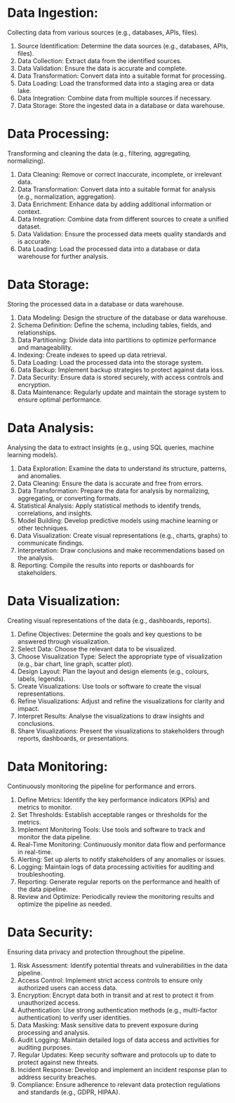 # Data Ingestion: 
Collecting data from various sources (e.g., databases, APIs, files).
1.  Source Identification: Determine the data sources (e.g., databases, APIs, files).
1.  Data Collection: Extract data from the identified sources.
1.  Data Validation: Ensure the data is accurate and complete.
1.  Data Transformation: Convert data into a suitable format for processing.
1.  Data Loading: Load the transformed data into a staging area or data lake.
1.  Data Integration: Combine data from multiple sources if necessary.
1.  Data Storage: Store the ingested data in a database or data warehouse.

# Data Processing: 
Transforming and cleaning the data (e.g., filtering, aggregating, normalizing).
1.  Data Cleaning: Remove or correct inaccurate, incomplete, or irrelevant data.
1.  Data Transformation: Convert data into a suitable format for analysis (e.g., normalization, aggregation).
1.  Data Enrichment: Enhance data by adding additional information or context.
1.  Data Integration: Combine data from different sources to create a unified dataset.
1.  Data Validation: Ensure the processed data meets quality standards and is accurate.
1.  Data Loading: Load the processed data into a database or data warehouse for further analysis.

# Data Storage: 
Storing the processed data in a database or data warehouse.
1.  Data Modeling: Design the structure of the database or data warehouse.
1.  Schema Definition: Define the schema, including tables, fields, and relationships.
1.  Data Partitioning: Divide data into partitions to optimize performance and manageability.
1.  Indexing: Create indexes to speed up data retrieval.
1.  Data Loading: Load the processed data into the storage system.
1.  Data Backup: Implement backup strategies to protect against data loss.
1.  Data Security: Ensure data is stored securely, with access controls and encryption.
1.  Data Maintenance: Regularly update and maintain the storage system to ensure optimal performance.

# Data Analysis: 
Analysing the data to extract insights (e.g., using SQL queries, machine learning models).
1.  Data Exploration: Examine the data to understand its structure, patterns, and anomalies.
1.  Data Cleaning: Ensure the data is accurate and free from errors.
1.  Data Transformation: Prepare the data for analysis by normalizing, aggregating, or converting formats.
1.  Statistical Analysis: Apply statistical methods to identify trends, correlations, and insights.
1.  Model Building: Develop predictive models using machine learning or other techniques.
1.  Data Visualization: Create visual representations (e.g., charts, graphs) to communicate findings.
1.  Interpretation: Draw conclusions and make recommendations based on the analysis.
1.  Reporting: Compile the results into reports or dashboards for stakeholders.

# Data Visualization: 
Creating visual representations of the data (e.g., dashboards, reports).
1.  Define Objectives: Determine the goals and key questions to be answered through visualization.
1.  Select Data: Choose the relevant data to be visualized.
1.  Choose Visualization Type: Select the appropriate type of visualization (e.g., bar chart, line graph, scatter plot).
1.  Design Layout: Plan the layout and design elements (e.g., colours, labels, legends).
1.  Create Visualizations: Use tools or software to create the visual representations.
1.  Refine Visualizations: Adjust and refine the visualizations for clarity and impact.
1.  Interpret Results: Analyse the visualizations to draw insights and conclusions.
1.  Share Visualizations: Present the visualizations to stakeholders through reports, dashboards, or presentations.

# Data Monitoring: 
Continuously monitoring the pipeline for performance and errors.
1.  Define Metrics: Identify the key performance indicators (KPIs) and metrics to monitor.
1.  Set Thresholds: Establish acceptable ranges or thresholds for the metrics.
1.  Implement Monitoring Tools: Use tools and software to track and monitor the data pipeline.
1.  Real-Time Monitoring: Continuously monitor data flow and performance in real-time.
1.  Alerting: Set up alerts to notify stakeholders of any anomalies or issues.
1.  Logging: Maintain logs of data processing activities for auditing and troubleshooting.
1.  Reporting: Generate regular reports on the performance and health of the data pipeline.
1.  Review and Optimize: Periodically review the monitoring results and optimize the pipeline as needed.

# Data Security: 
Ensuring data privacy and protection throughout the pipeline.
1.  Risk Assessment: Identify potential threats and vulnerabilities in the data pipeline.
1.  Access Control: Implement strict access controls to ensure only authorized users can access data.
1.  Encryption: Encrypt data both in transit and at rest to protect it from unauthorized access.
1.  Authentication: Use strong authentication methods (e.g., multi-factor authentication) to verify user identities.
1.  Data Masking: Mask sensitive data to prevent exposure during processing and analysis.
1.  Audit Logging: Maintain detailed logs of data access and activities for auditing purposes.
1.  Regular Updates: Keep security software and protocols up to date to protect against new threats.
1.  Incident Response: Develop and implement an incident response plan to address security breaches.
1.  Compliance: Ensure adherence to relevant data protection regulations and standards (e.g., GDPR, HIPAA).
